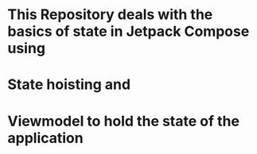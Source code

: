 # This Repository deals with the basics of state in Jetpack Compose using
# State hoisting and 
# Viewmodel to hold the state of the application
